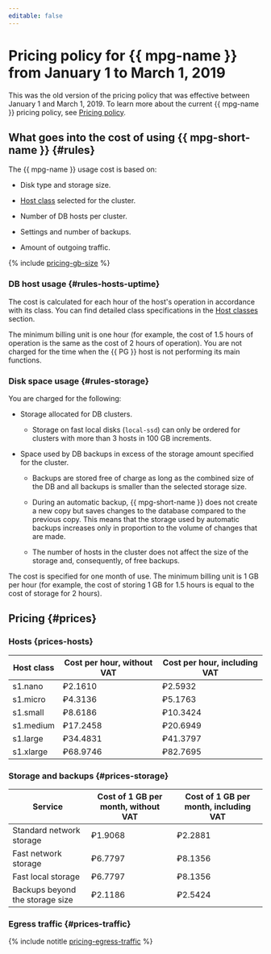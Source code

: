 ```yaml
---
editable: false
---
```


# Pricing policy for {{ mpg-name }} from January 1 to March 1, 2019

This was the old version of the pricing policy that was effective between January 1 and March 1, 2019. To learn more about the current {{ mpg-name }} pricing policy, see [Pricing policy](../pricing.md).

## What goes into the cost of using {{ mpg-short-name }} {#rules}

The {{ mpg-name }} usage cost is based on:

* Disk type and storage size.

* [Host class](../concepts/instance-types.md) selected for the cluster.

* Number of DB hosts per cluster.

* Settings and number of backups.

* Amount of outgoing traffic.


{% include [pricing-gb-size](../../_includes/pricing-gb-size.md) %}

### DB host usage {#rules-hosts-uptime}

The cost is calculated for each hour of the host's operation in accordance with its class. You can find detailed class specifications in the [Host classes](../concepts/instance-types.md) section.

The minimum billing unit is one hour (for example, the cost of 1.5 hours of operation is the same as the cost of 2 hours of operation). You are not charged for the time when the {{ PG }} host is not performing its main functions.

### Disk space usage {#rules-storage}

You are charged for the following:

* Storage allocated for DB clusters.

   * Storage on fast local disks (`local-ssd`) can only be ordered for clusters with more than 3 hosts in 100 GB increments.


* Space used by DB backups in excess of the storage amount specified for the cluster.

   * Backups are stored free of charge as long as the combined size of the DB and all backups is smaller than the selected storage size.

   * During an automatic backup, {{ mpg-short-name }} does not create a new copy but saves changes to the database compared to the previous copy. This means that the storage used by automatic backups increases only in proportion to the volume of changes that are made.

   * The number of hosts in the cluster does not affect the size of the storage and, consequently, of free backups.



The cost is specified for one month of use. The minimum billing unit is 1 GB per hour (for example, the cost of storing 1 GB for 1.5 hours is equal to the cost of storage for 2 hours).

## Pricing {#prices}

### Hosts {prices-hosts}

| Host class | Cost per hour, without VAT | Cost per hour, including VAT |
----- | ----- | -----
| s1.nano | ₽2.1610 | ₽2.5932 |
| s1.micro | ₽4.3136 | ₽5.1763 |
| s1.small | ₽8.6186 | ₽10.3424 |
| s1.medium | ₽17.2458 | ₽20.6949 |
| s1.large | ₽34.4831 | ₽41.3797 |
| s1.xlarge | ₽68.9746 | ₽82.7695 |

### Storage and backups {#prices-storage}

| Service | Cost of 1 GB per month, without VAT | Cost of 1 GB per month, including VAT |
----- | ----- | -----
| Standard network storage | ₽1.9068 | ₽2.2881 |
| Fast network storage | ₽6.7797 | ₽8.1356 |
| Fast local storage | ₽6.7797 | ₽8.1356 |
| Backups beyond the storage size | ₽2.1186 | ₽2.5424 |

### Egress traffic {#prices-traffic}

{% include notitle [pricing-egress-traffic](../../_includes/pricing/pricing-egress-traffic-01032019.md) %}

